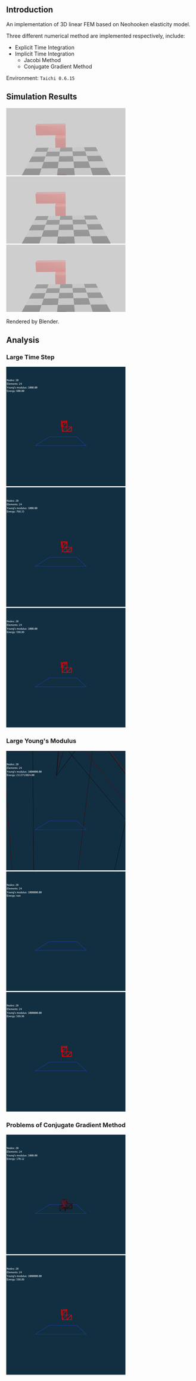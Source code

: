 ## Introduction
An implementation of 3D linear FEM based on Neohooken elasticity model.


Three different numerical method are implemented respectively, include:
- Explicit Time Integration
- Implicit Time Integration
    - Jacobi Method
    - Conjugate Gradient Method

Environment: `Taichi 0.6.15`
<!-- Comparison between three method is presented as below: -->

## Simulation Results


<!-- <img src="rendered/out-ja.gif" width="20%" > -->

![](rendered/out-exp.gif)
![](rendered/out-ja.gif)
![](rendered/out-cg.gif)

Rendered by Blender.

## Analysis

<!-- ### Same Scene -->
<!-- ![](analysis/same/out-0-exp.gif) -->
<!-- ![](analysis/same/out-0-ja.gif) -->
<!-- ![](analysis/same/out-0-cg.gif) -->

### Large Time Step
 ![](analysis/time_step/out-1-exp.gif)
 ![](analysis/time_step/out-1-ja.gif)
 ![](analysis/time_step/out-1-cg.gif)

### Large Young's Modulus
 ![](analysis/Young_modulus/out-2-exp.gif)
 ![](analysis/Young_modulus/out-2-ja.gif)
 ![](analysis/Young_modulus/out-2-cg.gif)

### Problems of Conjugate Gradient Method

<!-- 1. Rotation -->
 ![](analysis/problems/out-cg-rotation.gif)
 ![](analysis/problems/out-cg-explosion.gif)


<!-- | Tables   |      Are      |  Cool | -->
<!-- |----------|:-------------:|------:| -->
<!-- | col 1 is |  left-aligned | $1600 | -->
<!-- | col 2 is |    centered   |   $12 | -->
<!-- | col 3 is | right-aligned |    $1 | -->
